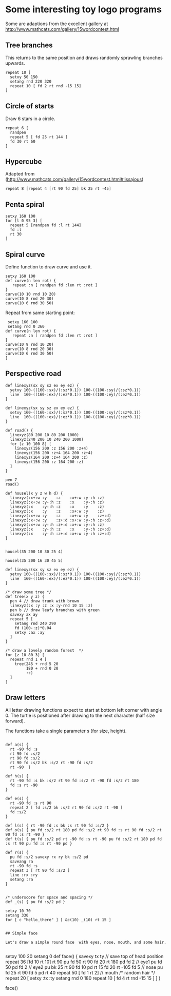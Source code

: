 # Some interesting toy logo programs

Some are adaptions from the excellent gallery at http://www.mathcats.com/gallery/15wordcontest.html

## Tree branches

This returns to the same position and draws randomly sprawling branches upwards.
```
repeat 10 [
  setxy 50 150
  setang rnd 220 320
  repeat 10 [ fd 2 rt rnd -15 15]
]
```

## Circle of starts

Draw 6 stars in a circle.
```
repeat 6 [
  randpen
  repeat 5 [ fd 25 rt 144 ]
  fd 30 rt 60
]
```

## Hypercube

Adapted from (http://www.mathcats.com/gallery/15wordcontest.html#lissajous)
```
repeat 8 [repeat 4 [rt 90 fd 25] bk 25 rt -45]
```

## Penta spiral

```
setxy 160 100
for [l 0 95 3] [
  repeat 5 [randpen fd :l rt 144]
  fd :l
  rt 30
]
```

## Spiral curve

Define function to draw curve and use it.

```
setxy 160 100
def curve(n len rot) {
   repeat :n [ randpen fd :len rt :rot ]
}
curve(10 10 rnd 10 20)
curve(10 8 rnd 20 30)
curve(10 6 rnd 30 50)
```

Repeat from same starting point:
```repeat 10 [
 setxy 160 100
 setang rnd 0 360
def curve(n len rot) {
   repeat :n [ randpen fd :len rt :rot ]
}
curve(10 9 rnd 10 20)
curve(10 8 rnd 20 30)
curve(10 6 rnd 30 50)
]
```

## Perspective road

```
def linexyz(sx sy sz ex ey ez) {
  setxy 160-((160-:sx)/(:sz*0.1)) 100-((100-:sy)/(:sz*0.1))
  line  160-((160-:ex)/(:ez*0.1)) 100-((100-:ey)/(:ez*0.1))
}

def linexyz(sx sy sz ex ey ez) {
  setxy 160-((160-:sx)/(:sz*0.1)) 100-((100-:sy)/(:sz*0.1))
  line  160-((160-:ex)/(:ez*0.1)) 100-((100-:ey)/(:ez*0.1))
}

def road() {
  linexyz(80 200 10 80 200 1000)
  linexyz(240 200 10 240 200 1000)
  for [z 10 100 8] [
    linexyz(156 200 :z 156 200 :z+4)
    linexyz(156 200 :z+4 164 200 :z+4)
    linexyz(164 200 :z+4 164 200 :z)
    linexyz(156 200 :z 164 200 :z)
  ]
}

pen 7
road()

def housel(x y z w h d) {
  linexyz(:x+:w :y    :z    :x+:w :y-:h :z)
  linexyz(:x+:w :y-:h :z    :x    :y-:h :z)
  linexyz(:x    :y-:h :z    :x    :y    :z)
  linexyz(:x    :y    :z    :x+:w :y    :z)
  linexyz(:x+:w :y    :z    :x+:w :y    :z+:d)
  linexyz(:x+:w :y    :z+:d :x+:w :y-:h :z+:d)
  linexyz(:x+:w :y-:h :z+:d :x+:w :y-:h :z)
  linexyz(:x    :y-:h :z    :x    :y-:h :z+:d)
  linexyz(:x    :y-:h :z+:d :x+:w :y-:h :z+:d)
}


housel(35 200 10 30 25 4)

housel(35 200 16 30 45 5)

def linexyz(sx sy sz ex ey ez) {
  setxy 160-((160-:sx)/(:sz*0.1)) 100-((100-:sy)/(:sz*0.1))
  line  160-((160-:ex)/(:ez*0.1)) 100-((100-:ey)/(:ez*0.1))
}

/* draw some tree */
def tree(x y z) {
  pen 4 // draw trunk with brown
  linexyz(:x :y :z :x :y-rnd 10 15 :z)
  pen b // draw leafy branches with green
  savexy ax ay
  repeat 5 [
    setang rnd 240 290
    fd (100-:z)*0.04
    setxy :ax :ay
  ]
}

/* draw a lovely random forest  */
for [z 10 80 3] [
  repeat rnd 1 4 [
    tree(245 + rnd 5 20
         180 + rnd 0 20
         :z)
  ]
]

```

## Draw letters

All letter drawing functions expect to start at bottom left corner with angle 0.
The turtle is positioned after drawing to the next character (half size forward).

The functions take a single parameter s (for size, height).

```

def a(s) {
  rt -90 fd :s
  rt 90 fd :s/2
  rt 90 fd :s/2
  rt 90 fd :s/2 bk :s/2 rt -90 fd :s/2
  rt -90  }

def h(s) {
  rt -90 fd :s bk :s/2 rt 90 fd :s/2 rt -90 fd :s/2 rt 180
  fd :s rt -90
}

def e(s) {
  rt -90 fd :s rt 90
  repeat 2 [ fd :s/2 bk :s/2 rt 90 fd :s/2 rt -90 ]
  fd :s/2
}

def l(s) { rt -90 fd :s bk :s rt 90 fd :s/2 }
def o(s) { pu fd :s/2 rt 180 pd fd :s/2 rt 90 fd :s rt 90 fd :s/2 rt 90 fd :s rt -90 }
def t(s) { pu fd :s/2 pd rt -90 fd :s rt -90 pu fd :s/2 rt 180 pd fd :s rt 90 pu fd :s rt -90 pd }

def r(s) {
  pu fd :s/2 savexy rx ry bk :s/2 pd
  saveang ra
  rt -90 fd :s
  repeat 3 [ rt 90 fd :s/2 ]
  line :rx :ry
  setang :ra
}


/* underscore for space and spacing */
def _(s) { pu fd :s/2 pd }

setxy 10 70
setang 330
for [ c "hello_there" ] [ &c(10) _(10) rt 15 ]


## Simple face

Let's draw a simple round face  with eyes, nose, mouth, and some hair.


```
setxy 100 20 setang 0
def face() {
  savexy tx ty // save top of head position
  repeat 36 [fd 10 rt 10]
  rt 90 pu fd 50 rt 90 fd 20 rt 180
  pd fd 2  // eye1
  pu fd 50
  pd fd 2 // eye2
  pu bk 25 rt 90 fd 10
  pd rt 15 fd 20 rt -105 fd 5 // nose
  pu fd 25 rt 90 fd 5
  pd
  rt 40 repeat 50 [ fd 1 rt 2] // mouth
  /* random hair */
  repeat 20 [
    setxy :tx :ty
    setang rnd 0 180
    repeat 10 [ fd 4 rt rnd -15 15 ]
  ]
}

face()



```
